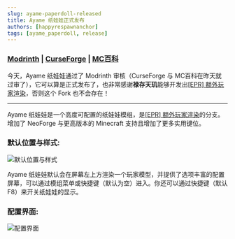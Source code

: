 ```yaml
---
slug: ayame-paperdoll-released
title: Ayame 纸娃娃正式发布
authors: [happyrespawnanchor]
tags: [ayame_paperdoll, release]
---
```

### [Modrinth](https://modrinth.com/mod/ayame-paperdoll) | [CurseForge](https://www.curseforge.com/minecraft/mc-mods/ayame-paperdoll) | [MC百科](https://www.mcmod.cn/class/17015.html)
今天，Ayame 纸娃娃通过了 Modrinth 审核（CurseForge 与 MC百科在昨天就过审了），它可以算是正式发布了，也非常感谢**禄存天玑**能够开发出[[EPR] 额外玩家渲染](https://www.mcmod.cn/class/17015.html)，否则这个 Fork 也不会存在！
<!-- truncate -->
---

Ayame 纸娃娃是一个高度可配置的纸娃娃模组，是[[EPR] 额外玩家渲染](https://www.mcmod.cn/class/17015.html)的分支。增加了 NeoForge 与更高版本的 Minecraft 支持且增加了更多实用键位。

### 默认位置与样式:
![默认位置与样式](https://cdn.modrinth.com/data/cached_images/645bade5e9a52fa93b0c148d3bc2a46b9372fbfa.png)

Ayame 纸娃娃默认会在屏幕左上方渲染一个玩家模型，并提供了选项丰富的配置屏幕，可以通过模组菜单或快捷键（默认为空）进入。你还可以通过快捷键（默认 F8）来开关纸娃娃的显示。

### 配置界面:
![配置界面](https://cdn.modrinth.com/data/cached_images/4da8ff97ea5541c87d65afac533059fb043a26fc.jpeg)
